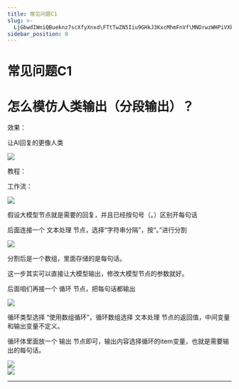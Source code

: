 ```yaml
---
title: 常见问题C1
slug: >-
  LjGbwdIWniQBueknz7scXfyXnxd\FTtTwZN5Iiu9GHkJ3KxcMhmFnVf\MNDrwzWHPiVXkjkA5rRcDOBGnwc
sidebar_position: 0
---
```



# 常见问题C1

# 怎么模仿人类输出（分段输出）？

效果：

让AI回复的更像人类

<img src="/assets/GMyMbbYlHovtMdxL6UxcLBMNn7b.png" src-width="435" src-height="539" align="center"/>

教程：

工作流：

<img src="/assets/QZ2mbJWOgo6Y7gx3Iu6cKTpTnob.png" src-width="1084" src-height="633" align="center"/>

假设大模型节点就是需要的回复，并且已经按句号（。）区别开每句话

后面连接一个 文本处理 节点，选择“字符串分隔”，按“。”进行分割

<img src="/assets/TJs6bzsj9oeh0axRn6scNv8UnBd.png" src-width="1114" src-height="646" align="center"/>

分割后是一个数组，里面存储的是每句话。

这一步其实可以直接让大模型输出，修改大模型节点的参数就好。

后面咱们再接一个 循环 节点，把每句话都输出

<img src="/assets/Vd9Wb1VyIotlPZx8Bymclu2Ln9d.png" src-width="1113" src-height="613" align="center"/>

循环类型选择 “使用数组循环”，循环数组选择 文本处理 节点的返回值，中间变量和输出变量不定义。

循环体里面放一个 输出 节点即可，输出内容选择循环的item变量，也就是需要输出的每句话。

<div class="flex gap-3 columns-2" column-size="2">
<div class="w-[50%]" width-ratio="50">
<img src="/assets/MMs5b3ZvdouYK8xLmkgcSHDInOc.png" src-width="614" src-height="376" align="center"/>

</div>
<div class="w-[50%]" width-ratio="50">
<img src="/assets/Eb6gbRy1mol5fBxxS8rcH4xNnk9.png" src-width="500" src-height="418" align="center"/>

</div>
</div>

---

